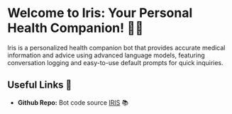 # Welcome to Iris: Your Personal Health Companion! 🚀🤖

Iris is a personalized health companion bot that provides accurate medical information and advice using advanced language models, featuring conversation logging and easy-to-use default prompts for quick inquiries.

## Useful Links 🔗

- **Github Repo:** Bot code source [IRIS](https://github.com/NRanjan-17/IRIS) 📚

